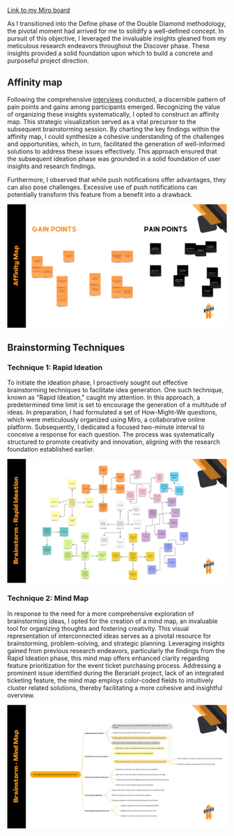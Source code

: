 [Link to my Miro board](https://miro.com/app/board/uXjVMj2Vrlo=/?share_link_id=793269786459)

<span dir="">As I transitioned into the Define phase of the Double Diamond methodology, the pivotal moment had arrived for me to solidify a well-defined concept. In pursuit of this objective, I leveraged the invaluable insights gleaned from my meticulous research endeavors throughout the Discover phase. These insights provided a solid foundation upon which to build a concrete and purposeful project direction.</span>

## Affinity map

<span dir="">Following the comprehensive </span>[<span dir="">interviews</span>](https://git.fhict.nl/I476087/internship_berariah_s5_2023/-/wikis/Written-Interviews)<span dir=""> conducted, a discernible pattern of pain points and gains among participants emerged. Recognizing the value of organizing these insights systematically, I opted to construct an affinity map. This strategic visualization served as a vital precursor to the subsequent brainstorming session. By charting the key findings within the affinity map, I could synthesize a cohesive understanding of the challenges and opportunities, which, in turn, facilitated the generation of well-informed solutions to address these issues effectively. This approach ensured that the subsequent ideation phase was grounded in a solid foundation of user insights and research findings.</span>

<span dir="">Furthermore, I observed that while push notifications offer advantages, they can also pose challenges. Excessive use of push notifications can potentially transform this feature from a benefit into a drawback.</span>

![Denisa_Coteanu_BerariaH_AffinityMap](uploads/f515a5a6fd211b9162025806edd6b0ab/Denisa_Coteanu_BerariaH_AffinityMap.png)

## Brainstorming Techniques

### Technique 1: Rapid Ideation

<span dir="">To initiate the ideation phase, I proactively sought out effective brainstorming techniques to facilitate idea generation. One such technique, known as "Rapid Ideation," caught my attention. In this approach, a predetermined time limit is set to encourage the generation of a multitude of ideas. In preparation, I had formulated a set of How-Might-We questions, which were meticulously organized using Miro, a collaborative online platform. Subsequently, I dedicated a focused two-minute interval to conceive a response for each question. The process was systematically structured to promote creativity and innovation, aligning with the research foundation established earlier.</span>

![Denisa_Coteanu_BerariaH_Brainstorm_Rapid_Ideation](uploads/38cceba199dc7939fc96db572cbdc23b/Denisa_Coteanu_BerariaH_Brainstorm_Rapid_Ideation.png)

### Technique 2: Mind Map

<span dir="">In response to the need for a more comprehensive exploration of brainstorming ideas, I opted for the creation of a mind map, an invaluable tool for organizing thoughts and fostering creativity. This visual representation of interconnected ideas serves as a pivotal resource for brainstorming, problem-solving, and strategic planning. Leveraging insights gained from previous research endeavors, particularly the findings from the Rapid Ideation phase, this mind map offers enhanced clarity regarding feature prioritization for the event ticket purchasing process. Addressing a prominent issue identified during the BerariaH project, lack of an integrated ticketing feature, the mind map employs color-coded fields to intuitively cluster related solutions, thereby facilitating a more cohesive and insightful overview.</span>

![Denisa_Coteanu_BerariaH_Brainstorming_MindMap](uploads/75e996bf637e5eef0e54b02643b48218/Denisa_Coteanu_BerariaH_Brainstorming_MindMap.png)